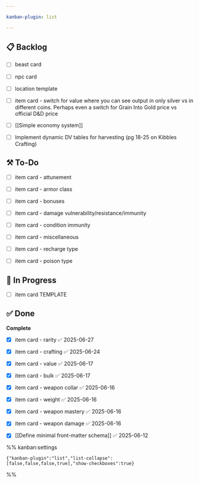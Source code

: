```yaml
---

kanban-plugin: list

---
```


## 📋 Backlog

- [ ] beast card
- [ ] npc card
- [ ] location template
- [ ] item card - switch for value where you can see output in only silver vs in different coins. Perhaps even a switch for Grain Into Gold price vs official D&D price
- [ ] [[Simple economy system]]
- [ ] Implement dynamic DV tables for harvesting (pg 18-25 on Kibbles Crafting)


## ⚒️ To-Do

- [ ] item card - attunement
- [ ] item card - armor class
- [ ] item card - bonuses
- [ ] item card - damage vulnerability/resistance/immunity
- [ ] item card - condition immunity
- [ ] item card - miscellaneous
- [ ] item card - recharge type
- [ ] item card - poison type


## 🚧 In Progress

- [ ] item card TEMPLATE


## ✅ Done

**Complete**
- [x] item card - rarity ✅ 2025-06-27
- [x] item card - crafting ✅ 2025-06-24
- [x] item card - value ✅ 2025-06-17
- [x] item card - bulk ✅ 2025-06-17
- [x] item card - weapon collar ✅ 2025-06-16
- [x] item card - weight ✅ 2025-06-16
- [x] item card - weapon mastery ✅ 2025-06-16
- [x] item card - weapon damage ✅ 2025-06-16
- [x] [[Define minimal front-matter schema]] ✅ 2025-06-12




%% kanban:settings
```
{"kanban-plugin":"list","list-collapse":[false,false,false,true],"show-checkboxes":true}
```
%%